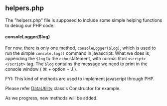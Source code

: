 ## helpers.php

The "helpers.php" file is supposed to include some simple helping functions to debug our PHP code.

#### consoleLogger($log)

For now, there is only one method, `consoleLogger($log)`, which is used to run the simple `console.log()` command in javascript. What we does is, appending the `$log` to the `echo` statement, with normal html `<script></script>` tag. The `$log` contains the message we need to print in the console window ( ⌘ + option + J ). 

FYI: This kind of methods are used to implement javascript through PHP.

Please refer [DataUtility](DataUtility.php) class's Constructor for example.

As we progress, new methods will be added.